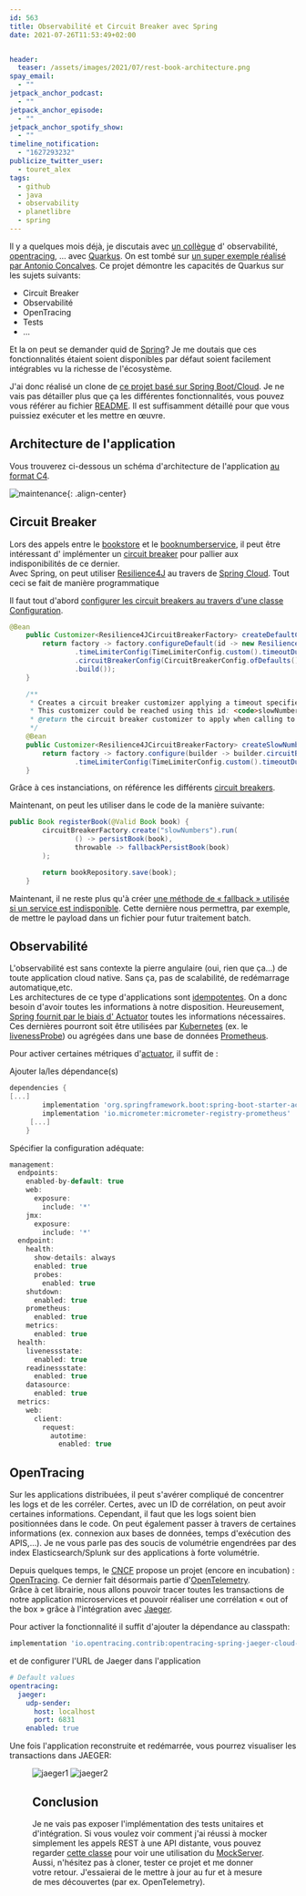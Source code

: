 ```yaml
---
id: 563
title: Observabilité et Circuit Breaker avec Spring
date: 2021-07-26T11:53:49+02:00


header:
  teaser: /assets/images/2021/07/rest-book-architecture.png
spay_email:
  - ""
jetpack_anchor_podcast:
  - ""
jetpack_anchor_episode:
  - ""
jetpack_anchor_spotify_show:
  - ""
timeline_notification:
  - "1627293232"
publicize_twitter_user:
  - touret_alex
tags:
  - github
  - java
  - observability
  - planetlibre
  - spring
---
```

Il y a quelques mois déjà, je discutais avec [un collègue](https://jefrajames.fr/) d' observabilité, [opentracing](https://github.com/opentracing-contrib/java-spring-cloud), &#8230; avec [Quarkus](http://quarkus.io/). On est tombé sur [un super exemple réalisé par Antonio Concalves](https://github.com/agoncal/agoncal-fascicle-quarkus-pract). Ce projet démontre les capacités de Quarkus sur les sujets suivants:

  * Circuit Breaker
  * Observabilité 
  * OpenTracing
  * Tests
  * &#8230; 

Et la on peut se demander quid de [Spring](http://spring.io/)? Je me doutais que ces fonctionnalités étaient soient disponibles par défaut soient facilement intégrables vu la richesse de l'écosystème.

J'ai donc réalisé un clone de [ce projet basé sur Spring Boot/Cloud](https://github.com/alexandre-touret/bookstore_spring). Je ne vais pas détailler plus que ça les différentes fonctionnalités, vous pouvez vous référer au fichier [README](https://github.com/alexandre-touret/bookstore_spring#readme). Il est suffisamment détaillé pour que vous puissiez exécuter et les mettre en œuvre.

## Architecture de l'application

Vous trouverez ci-dessous un schéma d'architecture de l'application [au format C4](https://c4model.com/).

  
![maintenance](/assets/images/2021/07/rest-book-architecture.png){: .align-center}

## Circuit Breaker

Lors des appels entre le [bookstore](https://github.com/alexandre-touret/bookstore_spring/blob/main/rest-book/src/main/java/info/touret/bookstore/spring/book/service/BookService.java) et le [booknumberservice](https://github.com/alexandre-touret/bookstore_spring/blob/main/rest-number/src/main/java/info/touret/bookstore/spring/number/controller/BookNumbersController.java), il peut être intéressant d' implémenter un [circuit breaker](https://martinfowler.com/bliki/CircuitBreaker.html) pour pallier aux indisponibilités de ce dernier.  
Avec Spring, on peut utiliser [Resilience4J](https://github.com/resilience4j/resilience4j) au travers de [Spring Cloud](https://spring.io/projects/spring-cloud). Tout ceci se fait de manière programmatique

Il faut tout d'abord [configurer les circuit breakers au travers d'une classe Configuration](https://github.com/alexandre-touret/bookstore_spring/blob/main/rest-book/src/main/java/info/touret/bookstore/spring/book/BookConfiguration.java).

```java
@Bean
    public Customizer<Resilience4JCircuitBreakerFactory> createDefaultCustomizer() {
        return factory -> factory.configureDefault(id -> new Resilience4JConfigBuilder(id)
                .timeLimiterConfig(TimeLimiterConfig.custom().timeoutDuration(Duration.ofSeconds(timeoutInSec)).build())
                .circuitBreakerConfig(CircuitBreakerConfig.ofDefaults())
                .build());
    }

    /**
     * Creates a circuit breaker customizer applying a timeout specified by the <code>booknumbers.api.timeout_sec</code> property.
     * This customizer could be reached using this id: <code>slowNumbers</code>
     * @return the circuit breaker customizer to apply when calling to numbers api
     */
    @Bean
    public Customizer<Resilience4JCircuitBreakerFactory> createSlowNumbersAPICallCustomizer() {
        return factory -> factory.configure(builder -> builder.circuitBreakerConfig(CircuitBreakerConfig.ofDefaults())
                .timeLimiterConfig(TimeLimiterConfig.custom().timeoutDuration(Duration.ofSeconds(timeoutInSec)).build()), "slowNumbers");
    }
```

Grâce à ces instanciations, on référence les différents [circuit breakers](https://martinfowler.com/bliki/CircuitBreaker.html).

Maintenant, on peut les utiliser dans le code de la manière suivante:

```java
public Book registerBook(@Valid Book book) {
        circuitBreakerFactory.create("slowNumbers").run(
                () -> persistBook(book),
                throwable -> fallbackPersistBook(book)
        );

        return bookRepository.save(book);
    }
```


Maintenant, il ne reste plus qu'à créer [une méthode de « fallback » utilisée si un service est indisponible](https://github.com/alexandre-touret/bookstore_spring/blob/main/rest-book/src/main/java/info/touret/bookstore/spring/book/service/BookService.java). Cette dernière nous permettra, par exemple, de mettre le payload dans un fichier pour futur traitement batch.

## Observabilité

L'observabilité est sans contexte la pierre angulaire (oui, rien que ça&#8230;) de toute application cloud native. Sans ça, pas de scalabilité, de redémarrage automatique,etc.  
Les architectures de ce type d'applications sont [idempotentes](https://en.wikipedia.org/wiki/Idempotence). On a donc besoin d'avoir toutes les informations à notre disposition. Heureusement, [Spring fournit par le biais d' Actuator](https://docs.spring.io/spring-boot/docs/current/reference/htmlsingle/#actuator) toutes les informations nécessaires. Ces dernières pourront soit être utilisées par [Kubernetes](https://kubernetes.io/) (ex. le [livenessProbe](https://kubernetes.io/docs/tasks/configure-pod-container/configure-liveness-readiness-startup-probes/)) ou agrégées dans une base de données [Prometheus](https://prometheus.io/docs/prometheus/latest/storage/).

Pour activer certaines métriques d'[actuator](https://docs.spring.io/spring-boot/docs/current/reference/html/actuator.html), il suffit de :

Ajouter la/les dépendance(s)

```groovy
dependencies {
[...]
        implementation 'org.springframework.boot:spring-boot-starter-actuator'
        implementation 'io.micrometer:micrometer-registry-prometheus'
     [...]
    }
```


Spécifier la configuration adéquate:

```java
management:
  endpoints:
    enabled-by-default: true
    web:
      exposure:
        include: '*'
    jmx:
      exposure:
        include: '*'
  endpoint:
    health:
      show-details: always
      enabled: true
      probes:
        enabled: true
    shutdown:
      enabled: true
    prometheus:
      enabled: true
    metrics:
      enabled: true
  health:
    livenessstate:
      enabled: true
    readinessstate:
      enabled: true
    datasource:
      enabled: true
  metrics:
    web:
      client:
        request:
          autotime:
            enabled: true
```


## OpenTracing

Sur les applications distribuées, il peut s'avérer compliqué de concentrer les logs et de les corréler. Certes, avec un ID de corrélation, on peut avoir certaines informations. Cependant, il faut que les logs soient bien positionnées dans le code. On peut également passer à travers de certaines informations (ex. connexion aux bases de données, temps d'exécution des APIS,&#8230;). Je ne vous parle pas des soucis de volumétrie engendrées par des index Elasticsearch/Splunk sur des applications à forte volumétrie.

Depuis quelques temps, le [CNCF](https://www.cncf.io/) propose un projet (encore en incubation) : [OpenTracing](https://opentracing.io/). Ce dernier fait désormais partie d'[OpenTelemetry](https://opentelemetry.io/).  
Grâce à cet librairie, nous allons pouvoir tracer toutes les transactions de notre application microservices et pouvoir réaliser une corrélation « out of the box » grâce à l'intégration avec [Jaeger](https://www.jaegertracing.io/).

Pour activer la fonctionnalité il suffit d'ajouter la dépendance au classpath:

```groovy
implementation 'io.opentracing.contrib:opentracing-spring-jaeger-cloud-starter:3.3.1'
```


et de configurer l'URL de Jaeger dans l'application

```yaml
# Default values
opentracing:
  jaeger:
    udp-sender:
      host: localhost
      port: 6831
    enabled: true
```


Une fois l'application reconstruite et redémarrée, vous pourrez visualiser les transactions dans JAEGER:<figure class="wp-block-gallery columns-2 is-cropped">

![jaeger1](/assets/images/2021/07/screenshot-2021-07-26-at-11-38-31-jaeger-ui-1568x532.png)
![jaeger2](/assets/images/2021/07/screenshot-2021-07-26-at-11-38-15-jaeger-ui-1568x759.png)


## Conclusion

Je ne vais pas exposer l'implémentation des tests unitaires et d'intégration. Si vous voulez voir comment j'ai réussi à mocker simplement les appels REST à une API distante, vous pouvez regarder [cette classe](https://github.com/alexandre-touret/bookstore_spring/blob/main/rest-book/src/test/java/info/touret/bookstore/spring/book/controller/BookControllerIT.java) pour voir une utilisation du [MockServer](https://www.baeldung.com/mockserver).  
Aussi, n'hésitez pas à cloner, tester ce projet et me donner votre retour. J'essaierai de le mettre à jour au fur et à mesure de mes découvertes (par ex. OpenTelemetry).